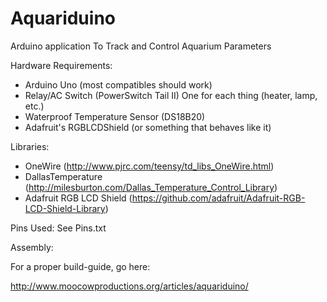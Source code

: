 Aquariduino
===========

Arduino application To Track and Control Aquarium Parameters

Hardware Requirements:

- Arduino Uno (most compatibles should work)
- Relay/AC Switch (PowerSwitch Tail II)
    One for each thing (heater, lamp, etc.)
- Waterproof Temperature Sensor (DS18B20)
- Adafruit's RGBLCDShield (or something that behaves like it)

Libraries:

- OneWire (http://www.pjrc.com/teensy/td_libs_OneWire.html)
- DallasTemperature (http://milesburton.com/Dallas_Temperature_Control_Library)
- Adafruit RGB LCD Shield (https://github.com/adafruit/Adafruit-RGB-LCD-Shield-Library)


Pins Used: See Pins.txt

Assembly:

For a proper build-guide, go here:

http://www.moocowproductions.org/articles/aquariduino/
